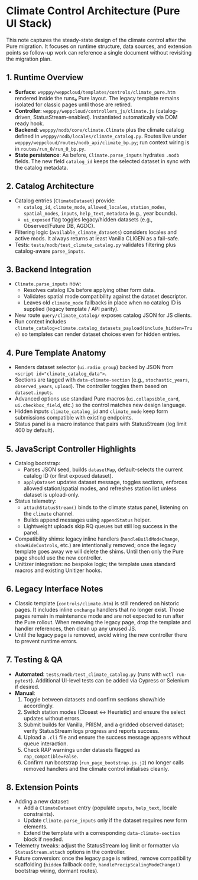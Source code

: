 # Climate Control Architecture (Pure UI Stack)

This note captures the steady-state design of the climate control after the Pure migration. It focuses on runtime structure, data sources, and extension points so follow-up work can reference a single document without revisiting the migration plan.

## 1. Runtime Overview
- **Surface**: `wepppy/weppcloud/templates/controls/climate_pure.htm` rendered inside the runs₀ Pure layout. The legacy template remains isolated for classic pages until those are retired.
- **Controller**: `wepppy/weppcloud/controllers_js/climate.js` (catalog-driven, StatusStream-enabled). Instantiated automatically via DOM ready hook.
- **Backend**: `wepppy/nodb/core/climate.Climate` plus the climate catalog defined in `wepppy/nodb/locales/climate_catalog.py`. Routes live under `wepppy/weppcloud/routes/nodb_api/climate_bp.py`; run context wiring is in `routes/run_0/run_0_bp.py`.
- **State persistence**: As before, `Climate.parse_inputs` hydrates `.nodb` fields. The new field `catalog_id` keeps the selected dataset in sync with the catalog metadata.

## 2. Catalog Architecture
- Catalog entries (`ClimateDataset`) provide:
  - `catalog_id`, `climate_mode`, `allowed_locales`, `station_modes`, `spatial_modes`, `inputs`, `help_text`, `metadata` (e.g., year bounds).
  - `ui_exposed` flag toggles legacy/hidden datasets (e.g., Observed/Future DB, AGDC).
- Filtering logic (`available_climate_datasets`) considers locales and active mods. It always returns at least Vanilla CLIGEN as a fail-safe.
- Tests: `tests/nodb/test_climate_catalog.py` validates filtering plus catalog-aware `parse_inputs`.

## 3. Backend Integration
- `Climate.parse_inputs` now:
  - Resolves catalog IDs before applying other form data.
  - Validates spatial mode compatibility against the dataset descriptor.
  - Leaves old `climate_mode` fallbacks in place when no catalog ID is supplied (legacy template / API parity).
- New route `query/climate_catalog/` exposes catalog JSON for JS clients.
- Run context includes `climate_catalog=climate.catalog_datasets_payload(include_hidden=True)` so templates can render dataset choices even for hidden entries.

## 4. Pure Template Anatomy
- Renders dataset selector (`ui.radio_group`) backed by JSON from `<script id="climate_catalog_data">`.
- Sections are tagged with `data-climate-section` (e.g., `stochastic_years`, `observed_years`, `upload`). The controller toggles them based on `dataset.inputs`.
- Advanced options use standard Pure macros (`ui.collapsible_card`, `ui.checkbox_field`, etc.) so the control matches new design language.
- Hidden inputs `climate_catalog_id` and `climate_mode` keep form submissions compatible with existing endpoints.
- Status panel is a macro instance that pairs with StatusStream (log limit 400 by default).

## 5. JavaScript Controller Highlights
- Catalog bootstrap:
  - Parses JSON seed, builds `datasetMap`, default-selects the current catalog ID (or first exposed dataset).
  - `applyDataset` updates dataset message, toggles sections, enforces allowed station/spatial modes, and refreshes station list unless dataset is upload-only.
- Status telemetry:
  - `attachStatusStream()` binds to the climate status panel, listening on the `climate` channel.
  - Builds append messages using `appendStatus` helper.
  - Lightweight uploads skip RQ queues but still log success in the panel.
- Compatibility shims: legacy inline handlers (`handleBuildModeChange`, `showHideControls`, etc.) are intentionally removed; once the legacy template goes away we will delete the shims. Until then only the Pure page should use the new controller.
- Unitizer integration: no bespoke logic; the template uses standard macros and existing Unitizer hooks.

## 6. Legacy Interface Notes
- Classic template (`controls/climate.htm`) is still rendered on historic pages. It includes inline `onchange` handlers that no longer exist. Those pages remain in maintenance mode and are not expected to run after the Pure rollout. When removing the legacy page, drop the template and handler references, then clean up any unused JS.
- Until the legacy page is removed, avoid wiring the new controller there to prevent runtime errors.

## 7. Testing & QA
- **Automated**: `tests/nodb/test_climate_catalog.py` (runs with `wctl run-pytest`). Additional UI-level tests can be added via Cypress or Selenium if desired.
- **Manual**:
  1. Toggle between datasets and confirm sections show/hide accordingly.
  2. Switch station modes (Closest ↔ Heuristic) and ensure the select updates without errors.
  3. Submit builds for Vanilla, PRISM, and a gridded observed dataset; verify StatusStream logs progress and reports success.
  4. Upload a `.cli` file and ensure the success message appears without queue interaction.
  5. Check RAP warnings under datasets flagged as `rap_compatible=False`.
  6. Confirm run bootstrap (`run_page_bootstrap.js.j2`) no longer calls removed handlers and the climate control initialises cleanly.

## 8. Extension Points
- Adding a new dataset:
  - Add a `ClimateDataset` entry (populate `inputs`, `help_text`, locale constraints).
  - Update `Climate.parse_inputs` only if the dataset requires new form elements.
  - Extend the template with a corresponding `data-climate-section` block if needed.
- Telemetry tweaks: adjust the StatusStream log limit or formatter via `StatusStream.attach` options in the controller.
- Future conversion: once the legacy page is retired, remove compatibility scaffolding (`hidden` fallback code, `handlePrecipScalingModeChange()` bootstrap wiring, dormant routes).
